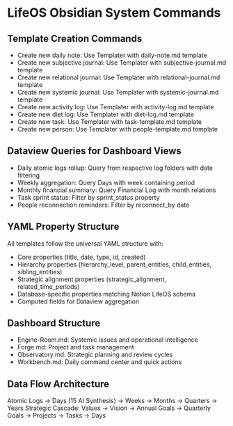 # LifeOS Obsidian System Commands

## Template Creation Commands
- Create new daily note: Use Templater with daily-note.md template
- Create new subjective journal: Use Templater with subjective-journal.md template  
- Create new relational journal: Use Templater with relational-journal.md template
- Create new systemic journal: Use Templater with systemic-journal.md template
- Create new activity log: Use Templater with activity-log.md template
- Create new diet log: Use Templater with diet-log.md template
- Create new task: Use Templater with task-template.md template
- Create new person: Use Templater with people-template.md template

## Dataview Queries for Dashboard Views
- Daily atomic logs rollup: Query from respective log folders with date filtering
- Weekly aggregation: Query Days with week containing period
- Monthly financial summary: Query Financial Log with month relations
- Task sprint status: Filter by sprint_status property
- People reconnection reminders: Filter by reconnect_by date

## YAML Property Structure
All templates follow the universal YAML structure with:
- Core properties (title, date, type, id, created)
- Hierarchy properties (hierarchy_level, parent_entities, child_entities, sibling_entities)
- Strategic alignment properties (strategic_alignment, related_time_periods)
- Database-specific properties matching Notion LifeOS schema
- Computed fields for Dataview aggregation

## Dashboard Structure
- Engine-Room.md: Systemic issues and operational intelligence
- Forge.md: Project and task management  
- Observatory.md: Strategic planning and review cycles
- Workbench.md: Daily command center and quick actions

## Data Flow Architecture
Atomic Logs → Days (15 AI Synthesis) → Weeks → Months → Quarters → Years
Strategic Cascade: Values → Vision → Annual Goals → Quarterly Goals → Projects → Tasks → Days